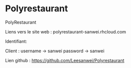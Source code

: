 # Polyrestaurant

PolyRestaurant

Liens vers le site web : polyrestaurant-sanwei.rhcloud.com 

Identifiant: 

Client : username -> sanwei	 password -> sanwei

Lien github : https://github.com/Leesanwei/Polyrestaurant

